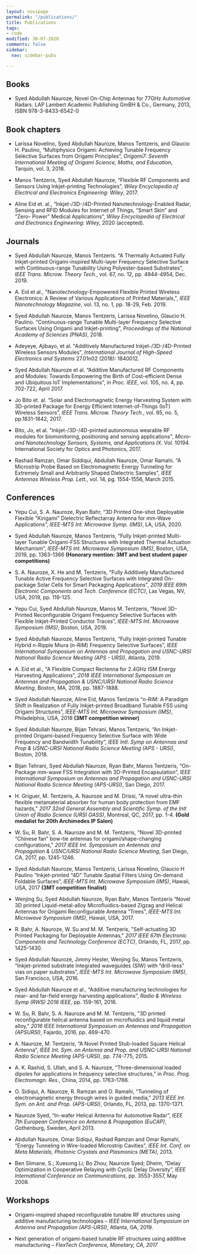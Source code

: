 ```yaml
---
layout: novipage
permalink: "/publications/"
title: Publications
tags:
- code
modified: 30-07-2020
comments: false
sidebar:
  nav: sidebar-pubs

---
```

## Books

* Syed Abdullah Nauroze, Novel On-Chip Antennas for 77GHz Automotive Radars. LAP Lambert Academic Publishing GmBH & Co., Germany, 2013, ISBN 978-3-8433-6542-0

## Book chapters

* Larissa Novelino, Syed Abdullah Nauroze, Manos Tentzeris, and Glaucio H. Paulino, “Multiphysics Origami: Achieving Tunable Frequency Selective Surfaces from Origami Principles”, _Origami7: Seventh International Meeting of Origami Science, Maths, and Education_, Tarquin, vol. 3, 2018.

* Manos Tentzeris, Syed Abdullah Nauroze, “Flexible RF Components and Sensors Using Inkjet-printing Technologies”, _Wiley Encyclopedia of Electrical and Electronics Engineering: Wiley_, 2017.

* Aline Eid et. al., “Inkjet-/3D-/4D-Printed Nanotechnology-Enabled Radar, Sensing and RFID Modules for Internet of Things, “Smart Skin” and “Zero- Power” Medical Applications”, _Wiley Encyclopedia of Electrical and Electronics Engineering: Wiley_, 2020 (accepted).

## Journals

* Syed Abdullah Nauroze, Manos Tentzeris. “A Thermally Actuated Fully Inkjet-printed Origami-inspired Multi-layer Frequency Selective Surface with Continuous-range Tunability Using Polyester-based Substrates”, _IEEE Trans. Microw. Theory Tech._, vol. 67, no. 12, pp. 4944-4954, Dec. 2019.

* A. Eid et al., "Nanotechnology-Empowered Flexible Printed Wireless Electronics: A Review of Various Applications of Printed Materials,", _IEEE Nanotechnology Magazine_, vol. 13, no. 1, pp. 18-29, Feb. 2019.

* Syed Abdullah Nauroze, Manos Tentzeris, Larissa Novelino, Glaucio H. Paulino. “Continuous-range Tunable Multi-layer Frequency Selective Surfaces Using Origami and Inkjet-printing”, _Proceedings of the National Academy of Sciences (PNAS)_, 2018.

* Adeyeye, Ajibayo, et al. "Additively Manufactured Inkjet-/3D-/4D-Printed Wireless Sensors Modules", _International Journal of High-Speed Electronics and Systems_ 27.01n02 (2018): 1840012.

* Syed Abdullah Nauroze et al. “Additive Manufactured RF Components and Modules: Towards Empowering the Birth of Cost-efficient Dense and Ubiquitous IoT Implementations”, in _Proc. IEEE_, vol. 105, no. 4, pp. 702-722, April 2017.

* Jo Bito et. al. “Solar and Electromagnetic Energy Harvesting System with 3D-printed Package for Energy Efficient Internet-of-Things (IoT) Wireless Sensors”, _IEEE Trans. Microw. Theory Tech._, vol. 65, no. 5, pp.1831-1842, 2017.

* Bito, Jo, et al. "Inkjet-/3D-/4D-printed autonomous wearable RF modules for biomonitoring, positioning and sensing applications", _Micro-and Nanotechnology Sensors, Systems, and Applications IX_. Vol. 10194. International Society for Optics and Photonics, 2017.

* Rashad Ramzan, Omar Siddiqui, Abdullah Nauroze, Omar Ramahi. “A Microstrip Probe Based on Electromagnetic Energy Tunneling for Extremely Small and Arbitrarily Shaped Dielectric Samples”, _IEEE Antennas Wireless Prop. Lett._, vol. 14, pg. 1554-1556, March 2015.

## Conferences

* Yepu Cui, S. A. Nauroze, Ryan Bahr, “3D Printed One-shot Deployable Flexible "Kirigami" Dielectric Reflectarray Antenna for mm-Wave Applications”, _IEEE-MTS Int. Microwave Symp. (IMS)_, LA, USA, 2020.

* Syed Abdullah Nauroze, Manos Tentzeris, “Fully Inkjet-printed Multi-layer Tunable Origami-FSS Structures with Integrated Thermal Actuation Mechanism”, _IEEE-MTS Int. Microwave Symposium (IMS)_, Boston, USA, 2019, pp. 1363-1366 **(Honorary mention: 3MT and best student paper competitions)**

* S. A. Nauroze, X. He and M. Tentzeris, "Fully Additively Manufactured Tunable Active Frequency Selective Surfaces with Integrated On-package Solar Cells for Smart Packaging Applications", _2019 IEEE 69th Electronic Components and Tech. Conference (ECTC)_, Las Vegas, NV, USA, 2019, pp. 119-125.

* Yepu Cui, Syed Abdullah Nauroze, Manos M. Tentzeris, “Novel 3D-Printed Reconfigurable Origami Frequency Selective Surfaces with Flexible Inkjet-Printed Conductor Traces”, _IEEE-MTS Int. Microwave Symposium (IMS)_, Boston, USA, 2019.

* Syed Abdullah Nauroze, Manos Tentzeris, “Fully Inkjet-printed Tunable Hybrid n-Ripple Miura (n-RiM) Frequency Selective Surfaces”, _IEEE International Symposium on Antennas and Propagation and USNC-URSI National Radio Science Meeting (APS - URSI)_, Atlanta, 2019.

* A. Eid et al., "A Flexible Compact Rectenna for 2.4GHz ISM Energy Harvesting Applications", _2018 IEEE International Symposium on Antennas and Propagation & USNC/URSI National Radio Science Meeting_, Boston, MA, 2018, pp. 1887-1888.

* Syed Abdullah Nauroze, Aline Eid, Manos Tentzeris “n-RiM: A Paradigm Shift in Realization of Fully Inkjet-printed Broadband Tunable FSS using Origami Structures”, _IEEE-MTS Int. Microwave Symposium (IMS)_, Philadelphia, USA, 2018 **(3MT competition winner)**

* Syed Abdullah Nauroze, Bijan Tehrani, Manos Tentzeris, “An Inkjet-printed Origami-based Frequency Selective Surface with Wide Frequency and Bandwidth Tunability”, _IEEE Intl. Symp on Antennas and Prop & USNC-URSI National Radio Science Meeting (APS - URSI)_, Boston, 2018.

* Bijan Tehrani, Syed Abdullah Nauroze, Ryan Bahr, Manos Tentzeris, “On-Package mm-wave FSS Integration with 3D-Printed Encapsulation”, _IEEE International Symposium on Antennas and Propagation and USNC-URSI National Radio Science Meeting (APS-URSI)_, San Diego, 2017.

* H. Griguer, M. Tentzeris, A. Nauroze and M. Drissi, "A novel ultra-thin flexible metamaterial absorber for human body protection from EMF hazards," _2017 32nd General Assembly and Scientific Symp. of the Intl Union of Radio Science (URSI GASS)_, Montreal, QC, 2017, pp. 1-4. **(Gold medalist for 20th Archimedes IP Salon)**

* W. Su, R. Bahr, S. A. Nauroze and M. M. Tentzeris, "Novel 3D-printed “Chinese fan” bow-tie antennas for origami/shape-changing configurations," _2017 IEEE Int. Symposium on Antennas and Propagation & USNC/URSI National Radio Science Meeting_, San Diego, CA, 2017, pp. 1245-1246.

* Syed Abdullah Nauroze, Manos Tentzeris, Larissa Novelino, Glaucio H Paulino “Inkjet-printed “4D” Tunable Spatial Filters Using On-demand Foldable Surfaces”, _IEEE-MTS Int. Microwave Symposium (IMS)_, Hawaii, USA, 2017 **(3MT competition finalist)**

* Wenjing Su, Syed Abdullah Nauroze, Ryan Bahr, Manos Tentzeris “Novel 3D printed Liquid-metal-alloy Microfluidics-based Zigzag and Helical Antennas for Origami Reconfigurable Antenna “Trees”, _IEEE-MTS Int. Microwave Symposium (IMS)_, Hawaii, USA, 2017.

* R. Bahr, A. Nauroze, W. Su and M. M. Tentzeris, "Self-actuating 3D Printed Packaging for Deployable Antennas," _2017 IEEE 67th Electronic Components and Technology Conference (ECTC)_, Orlando, FL, 2017, pp. 1425-1430.

* Syed Abdullah Nauroze, Jimmy Hester, Wenjing Su, Manos Tentzeris, “Inkjet-printed substrate Integrated waveguides (SIW) with “drill-less” vias on paper substrates”, _IEEE-MTS Int. Microwave Symposium (IMS)_, San Francisco, USA, 2016.

* Syed Abdullah Nauroze et al., “Additive manufacturing technologies for near- and far-field energy harvesting applications”, _Radio & Wireless Symp (RWS) 2016 IEEE_, pp. 159-161, 2016.

* W. Su, R. Bahr, S. A. Nauroze and M. M. Tentzeris, "3D printed reconfigurable helical antenna based on microfluidics and liquid metal alloy," _2016 IEEE International Symposium on Antennas and Propagation (APSURSI)_, Fajardo, 2016, pp. 469-470.

* A. Nauroze, M. Tentzeris, “A Novel Printed Stub-loaded Square Helical Antenna”, _IEEE Int. Sym. on Antenna and Prop. and USNC-URSI National Radio Science Meeting (APS-URSI)_, pp. 774-775, 2015.

* A. K. Rashid, S. Ullah, and S. A. Nauroze, “Three-dimensional loaded dipoles for applications in frequency selective structures,” in _Proc. Prog. Electromagn. Res._, China, 2014, pp. 1763–1766.

* O. Sidiqui, A. Nauroze, R. Ramzan and O. Ramahi, "Tunneling of electromagnetic energy through wires in guided media," _2013 IEEE Int. Sym. on Ant. and Prop. (APS-URSI)_, Orlando, FL, 2013, pp. 1370-1371.

* Nauroze Syed, “In-wafer Helical Antenna for Automotive Radar”, _IEEE 7th European Conference on Antenna & Propagation (EuCAP)_, Gothenburg, Sweden, April 2013.

* Abdullah Nauroze, Omar Sidiqui, Rashad Ramzan and Omar Ramahi, “Energy Tunneling in Wire-loaded Microstrip Cavities”, _IEEE Int. Conf. on Meta Materials, Photonic Crystals and Plasmonics (META)_, 2013.

* Ben Slimane, S.; Xuesong Li; Bo Zhou; Nauroze Syed; Dheim, “Delay Optimization in Cooperative Relaying with Cyclic Delay Diversity”, _IEEE International Conference on Communications_, pp. 3553-3557, May 2008.

## Workshops

* Origami-inspired shaped reconfigurable tunable RF structures using additive manufacturing technologies – _IEEE International Symposium on Antenna and Propagation (APS-URSI)_, Atlanta, GA, 2019.

* Next generation of origami-based tunable RF structures using additive manufacturing – _FlexTech Conference, Monetary, CA, 2017_
